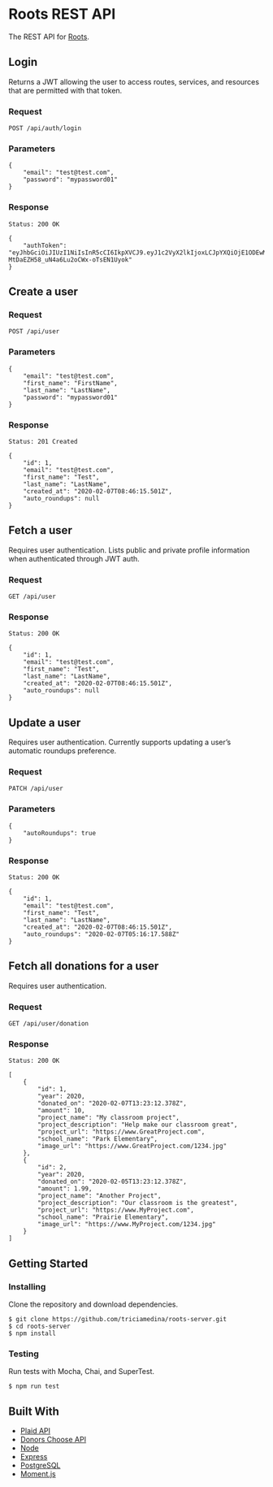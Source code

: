 # Roots REST API

The REST API for [Roots](https://github.com/triciamedina/roots-app).

## Login

Returns a JWT allowing the user to access routes, services, and resources that are permitted with that token.

### Request

`POST /api/auth/login`

### Parameters

```
{
    "email": "test@test.com",
    "password": "mypassword01"
}
```

### Response

```
Status: 200 OK

{
    "authToken": "eyJhbGciOiJIUzI1NiIsInR5cCI6IkpXVCJ9.eyJ1c2VyX2lkIjoxLCJpYXQiOjE1ODEwMzY4NzMsInN1YiI6InRlc3RAdGVzdC5jb20ifQ.IHOl95oC2-MtDaEZH58_uN4a6Lu2oCWx-oTsEN1Uyok"
}
```

## Create a user

### Request

`POST /api/user`

### Parameters

```
{
    "email": "test@test.com",
    "first_name": "FirstName",
    "last_name": "LastName",
    "password": "mypassword01"
}
```

### Response

```
Status: 201 Created

{
    "id": 1,
    "email": "test@test.com",
    "first_name": "Test",
    "last_name": "LastName",
    "created_at": "2020-02-07T08:46:15.501Z",
    "auto_roundups": null
}
```

## Fetch a user

Requires user authentication. Lists public and private profile information when authenticated through JWT auth.

### Request

`GET /api/user`

### Response

```
Status: 200 OK

{
    "id": 1,
    "email": "test@test.com",
    "first_name": "Test",
    "last_name": "LastName",
    "created_at": "2020-02-07T08:46:15.501Z",
    "auto_roundups": null
}
```

## Update a user

Requires user authentication. Currently supports updating a user’s automatic roundups preference.

### Request

`PATCH /api/user`

### Parameters

```
{
	"autoRoundups": true
}
```

### Response

```
Status: 200 OK

{
    "id": 1,
    "email": "test@test.com",
    "first_name": "Test",
    "last_name": "LastName",
    "created_at": "2020-02-07T08:46:15.501Z",
    "auto_roundups": "2020-02-07T05:16:17.588Z"
}
```

## Fetch all donations for a user

Requires user authentication.

### Request

`GET /api/user/donation`

### Response

```
Status: 200 OK

[
    {
        "id": 1,
        "year": 2020,
        "donated_on": "2020-02-07T13:23:12.378Z",
        "amount": 10,
        "project_name": "My classroom project",
        "project_description": "Help make our classroom great",
        "project_url": "https://www.GreatProject.com",
        "school_name": "Park Elementary",
        "image_url": "https://www.GreatProject.com/1234.jpg"
    },
    {
        "id": 2,
        "year": 2020,
        "donated_on": "2020-02-05T13:23:12.378Z",
        "amount": 1.99,
        "project_name": "Another Project",
        "project_description": "Our classroom is the greatest",
        "project_url": "https://www.MyProject.com",
        "school_name": "Prairie Elementary",
        "image_url": "https://www.MyProject.com/1234.jpg"
    }
]
```

## Getting Started

### Installing

Clone the repository and download dependencies.

```
$ git clone https://github.com/triciamedina/roots-server.git
$ cd roots-server
$ npm install
```

### Testing

Run tests with Mocha, Chai, and SuperTest.

```
$ npm run test
```

## Built With
- [Plaid API](https://plaid.com/docs/)
- [Donors Choose API](https://data.donorschoose.org/docs/overview/)
- [Node](https://nodejs.org/en/docs/)
- [Express](https://expressjs.com/)
- [PostgreSQL](https://www.postgresql.org/)
- [Moment.js](https://momentjs.com/)
